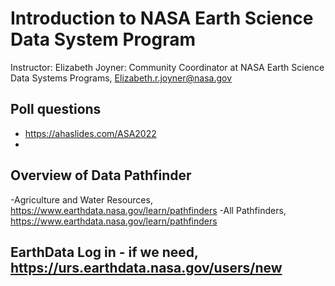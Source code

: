 # Introduction to NASA Earth Science Data System Program
Instructor: Elizabeth Joyner: Community Coordinator at NASA Earth Science Data Systems Programs, Elizabeth.r.joyner@nasa.gov


## Poll questions
* https://ahaslides.com/ASA2022
* 

## Overview of Data Pathfinder
-Agriculture and Water Resources, https://www.earthdata.nasa.gov/learn/pathfinders
-All Pathfinders, https://www.earthdata.nasa.gov/learn/pathfinders

## EarthData Log in - if we need, https://urs.earthdata.nasa.gov/users/new
